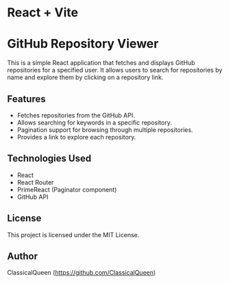 # React + Vite

# GitHub Repository Viewer

This is a simple React application that fetches and displays GitHub repositories for a specified user. It allows users to search for repositories by name and explore them by clicking on a repository link.

## Features

- Fetches repositories from the GitHub API.
- Allows searching for keywords in a specific repository.
- Pagination support for browsing through multiple repositories.
- Provides a link to explore each repository.

## Technologies Used

- React
- React Router
- PrimeReact (Paginator component)
- GitHub API

## License

This project is licensed under the MIT License.

## Author

ClassicalQueen (https://github.com/ClassicalQueen)

